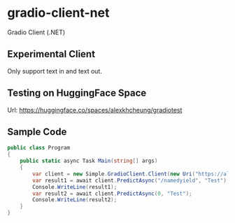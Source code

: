 # gradio-client-net
Gradio Client (.NET)

## Experimental Client
Only support text in and text out.


## Testing on HuggingFace Space
Url: https://huggingface.co/spaces/alexkhcheung/gradiotest


## Sample Code

```csharp
public class Program
{
    public static async Task Main(string[] args)
    {
        var client = new Simple.GradioClient.Client(new Uri("https://alexkhcheung-gradiotest.hf.space/"));
        var result1 = await client.PredictAsync("/namedyield", "Test");
        Console.WriteLine(result1);
        var result2 = await client.PredictAsync(0, "Test");
        Console.WriteLine(result2);
    }
}
```
